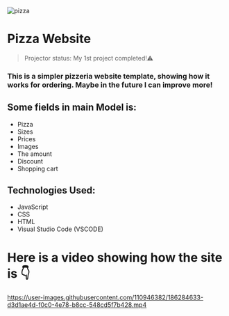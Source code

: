 ![pizza](https://user-images.githubusercontent.com/110946382/186274106-e10252ac-bfe3-4c24-8c30-8a7ac3f12eec.png)

# Pizza Website

> Projector status: My 1st project completed!⚠️

### This is a simpler pizzeria website template, showing how it works for ordering. Maybe in the future I can improve more!

## Some fields in main Model is:
 
- Pizza
- Sizes
- Prices
- Images
- The amount
- Discount
- Shopping cart

## Technologies Used:
- JavaScript
- CSS
- HTML
- Visual Studio Code (VSCODE)



# Here is a video showing how the site is 👇
https://user-images.githubusercontent.com/110946382/186284633-d3d1ae4d-f0c0-4e78-b8cc-548cd5f7b428.mp4
